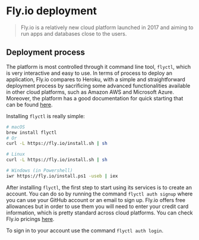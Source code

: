 # Fly.io deployment

> Fly.io is a relatively new cloud platform launched in 2017 and aiming to run apps and databases close to the users.

## Deployment process

The platform is most controlled through it command line tool, `flyctl`, which is very interactive and easy to use. In terms of process to deploy an application, Fly.io compares to Heroku, with a simple and straightforward deployment process by sacrificing some advanced functionalities available in other cloud platforms, such as Amazon AWS and Microsoft Azure. Moreover, the platform has a good documentation for quick starting that can be found [here](https://fly.io/docs/hands-on/).

Installing `flyctl` is really simple:
```bash
# macOS
brew install flyctl
# Or
curl -L https://fly.io/install.sh | sh

# Linux
curl -L https://fly.io/install.sh | sh

# Windows (in Powershell)
iwr https://fly.io/install.ps1 -useb | iex
```

After installing `flyctl`, the first step to start using its services is to create an account. You can do so by running the command `flyctl auth signup` where you can use your GitHub account or an email to sign up. Fly.io offers free allowances but in order to use them you will need to enter your credit card information, which is pretty standard across cloud platforms. You can check Fly.io pricings [here](https://fly.io/docs/about/pricing).

To sign in to your account use the command `flyctl auth login`.